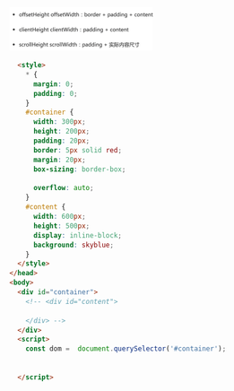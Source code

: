 <img src="../image/image-20220713180322719.png" alt="image-20220713180322719" style="zoom:25%;" />

```html
  <style>
    * {
      margin: 0;
      padding: 0;
    }
    #container {
      width: 300px;
      height: 200px;
      padding: 20px;
      border: 5px solid red;
      margin: 20px;
      box-sizing: border-box;
      
      overflow: auto;
    }
    #content {
      width: 600px;
      height: 500px;
      display: inline-block;
      background: skyblue;
    }
  </style>
</head>
<body>
  <div id="container">
    <!-- <div id="content">

    </div> -->
  </div>
  <script>
    const dom =  document.querySelector('#container');
    
    
  </script>
```

